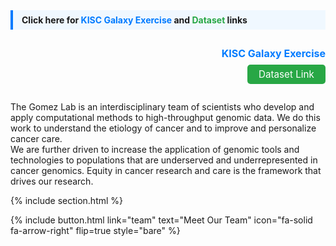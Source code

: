 ---
---

<!-- 🔔 Callout message below pointing user to top-right links -->
<div style="text-align: left; padding: 0.5em 1em; background-color: #f0f8ff; border-left: 4px solid #007bff; margin-bottom: 1em; font-weight: bold;">
  Click here for <span style="color: #007bff;">KISC Galaxy Exercise</span> and <span style="color: #28a745;">Dataset</span> links
</div>

<!-- Float-right container for KISC links -->
<div style="overflow: auto;">
  <div style="float: right; margin: 1em 0 1em 2em; text-align: right;">
    <a href="https://docs.google.com/forms/d/1o26asto6m69AuQTWfxkiZVWHyDIewv-BwBfCanJ17yA/edit" target="_blank"
       style="display: inline-block; font-weight: bold; font-size: 1rem; color: #007bff; text-decoration: none; margin-bottom: 0.5em;">
      KISC Galaxy Exercise
    </a><br>
    <a href="https://wustl.box.com/s/u9cry9q5kaiv25ws3p8bfybqa7ny57ek" target="_blank"
       style="display:inline-block; padding: 0.4em 1.2em; background-color: #28a745; color: white; text-decoration: none; border-radius: 5px; font-size: 0.95rem;">
      Dataset Link
    </a>
  </div>
</div>

<!-- 🔬 Main Content -->
The Gomez Lab is an interdisciplinary team of scientists who develop and apply computational methods to high-throughput genomic data. We do this work to understand the etiology of cancer and to improve and personalize cancer care.  
We are further driven to increase the application of genomic tools and technologies to populations that are underserved and underrepresented in cancer genomics. Equity in cancer research and care is the framework that drives our research. 

{% include section.html %}

{%
  include button.html
  link="team"
  text="Meet Our Team"
  icon="fa-solid fa-arrow-right"
  flip=true
  style="bare"
%}
